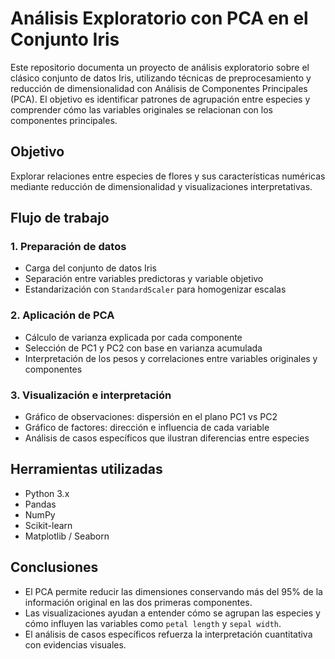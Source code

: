 # Análisis Exploratorio con PCA en el Conjunto Iris

Este repositorio documenta un proyecto de análisis exploratorio sobre el clásico conjunto de datos Iris, utilizando técnicas de preprocesamiento y reducción de dimensionalidad con Análisis de Componentes Principales (PCA). El objetivo es identificar patrones de agrupación entre especies y comprender cómo las variables originales se relacionan con los componentes principales.

## Objetivo

Explorar relaciones entre especies de flores y sus características numéricas mediante reducción de dimensionalidad y visualizaciones interpretativas.

## Flujo de trabajo

### 1. Preparación de datos
- Carga del conjunto de datos Iris
- Separación entre variables predictoras y variable objetivo
- Estandarización con `StandardScaler` para homogenizar escalas

### 2. Aplicación de PCA
- Cálculo de varianza explicada por cada componente
- Selección de PC1 y PC2 con base en varianza acumulada
- Interpretación de los pesos y correlaciones entre variables originales y componentes

### 3. Visualización e interpretación
- Gráfico de observaciones: dispersión en el plano PC1 vs PC2
- Gráfico de factores: dirección e influencia de cada variable
- Análisis de casos específicos que ilustran diferencias entre especies

## Herramientas utilizadas

- Python 3.x  
- Pandas  
- NumPy  
- Scikit-learn  
- Matplotlib / Seaborn

## Conclusiones

- El PCA permite reducir las dimensiones conservando más del 95% de la información original en las dos primeras componentes.
- Las visualizaciones ayudan a entender cómo se agrupan las especies y cómo influyen las variables como `petal length` y `sepal width`.
- El análisis de casos específicos refuerza la interpretación cuantitativa con evidencias visuales.
